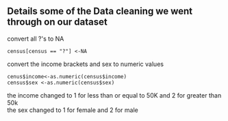 ## Details some of the Data cleaning we went through on our dataset

convert all ?'s to NA

```
census[census == "?"] <-NA

```

convert the income brackets and sex to numeric values

```
cenus$income<-as.numeric(census$income)
census$sex <-as.numeric(census$sex)

```
the income changed to 1 for less than or equal to 50K and 2 for greater than 50k<br>
the sex changed to 1 for female and 2 for male
